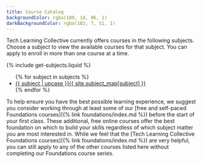 ```yaml
---
title: Course Catalog
backgroundColor: rgba(189, 14, 96, 1)
darkBackgroundColor: rgba(102, 7, 51, 1)
---
```


Tech Learning Collective currently offers courses in the following subjects. Choose a subject to view the available courses for that subject. You can apply to enroll in more than one course at a time.

{% include get-subjects.liquid %}
<ul id="subjects-list">
{% for subject in subjects %}
    <li><a href="{{ "/courses/" | append: subject | append: "/" | relative_url }}" title="View {{ site.subject_map[subject] }} courses."><span>{{ subject | upcase }}</span><span>{{ site.subject_map[subject] }}</span></a></li>
{% endfor %}
</ul>

To help ensure you have the best possible learning experience, we suggest you consider working through at least some of our [free and self-paced Foundations courses]({% link foundations/index.md %}) before the start of your first class. These additional, free online courses offer the best foundation on which to build your skills regardless of which subject matter you are most interested in. While we feel that the [Tech Learning Collective Foundations courses]({% link foundations/index.md %}) are very helpful, you can still apply to any of the other courses listed here without completing our Foundations course series.
